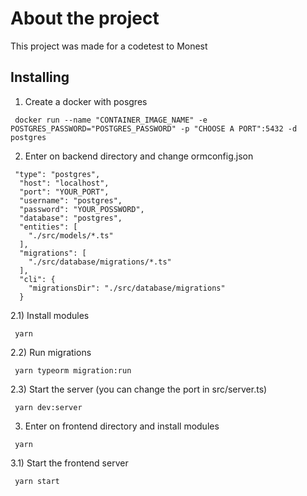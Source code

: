 # About the project

This project was made for a codetest to Monest

## Installing
1) Create a docker with posgres

```shell
 docker run --name "CONTAINER_IMAGE_NAME" -e POSTGRES_PASSWORD="POSTGRES_PASSWORD" -p "CHOOSE A PORT":5432 -d postgres
```

2) Enter on backend directory and change ormconfig.json

```shell
 "type": "postgres",
  "host": "localhost",
  "port": "YOUR_PORT",
  "username": "postgres",
  "password": "YOUR_POSSWORD",
  "database": "postgres",
  "entities": [
    "./src/models/*.ts"
  ],
  "migrations": [
    "./src/database/migrations/*.ts"
  ],
  "cli": {
    "migrationsDir": "./src/database/migrations"
  }
```

2.1) Install modules

```shell
 yarn
```

2.2) Run migrations
```shell
 yarn typeorm migration:run
```

2.3) Start the server (you can change the port in src/server.ts)
```shell
 yarn dev:server
```

3) Enter on frontend directory and install modules
```shell
 yarn
```

3.1) Start the frontend server
```shell
 yarn start
```
